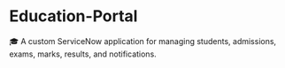 # Education-Portal
🎓 A custom ServiceNow application for managing students, admissions, exams, marks, results, and notifications.
